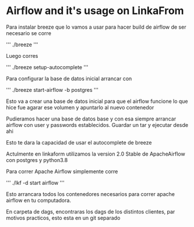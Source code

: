 # Airflow and it's usage on LinkaFrom


Para instalar breeze que lo vamos a usar para hacer build de airflow de ser necesario se corre

'''
./breeze
'''

Luego corres 

'''
./breeze setup-autocomplete
'''

Para configurar la base de datos inicial arrancar con 

'''
 ./breeze start-airflow -b postgres
'''

Esto va a crear una base de datos inicial para que el airflow funcione lo que hice fue agarar ese volumen y apuntarlo al nuevo contenedor

Pudieramos hacer una base de datos base y con esa siempre arrancar airflow con user y passwords establecidos. Guardar un tar y ejecutar desde ahi
 

Esto te dara la capacidad de usar el autocomplete de breeze

Actulmente en linkaform utilizamos la version 2.0 Stable de ApacheAirflow con postgres y python3.8

Para correr Apache Airflow simplemente corre

'''
./lkf -d start airflow
'''

Esto arrancara todos los contenedores necesarios para correr apache airflow en tu computadora.

En carpeta de dags, encontraras los dags de los distintos clientes, par motivos practicos, esto esta en un git separado


